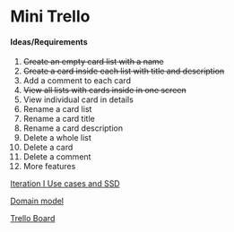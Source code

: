 # Mini Trello

#### Ideas/Requirements
 
1. ~~Create an empty card list with a name~~
2. ~~Create a card inside each list with title and description~~
3. Add a comment to each card
4. ~~View all lists with cards inside in one screen~~
5. View individual card in details
6. Rename a card list
7. Rename a card title
8. Rename a card description
9. Delete a whole list
10. Delete a card
11. Delete a comment
12. More features

[Iteration I Use cases and SSD](https://docs.google.com/document/d/1qrCLtmChAyLtGIhDpbVRUgp1Y_KGdQ8vIrrrB4UaicY/edit?usp=sharing)

[Domain model](https://docs.google.com/document/d/126b9ZQJTjqYvYCEezQQ4qk7x6gr1BCeVoixYzipiWWw/edit)

[Trello Board](https://trello.com/b/kBGDVxGM/mini-trello)
